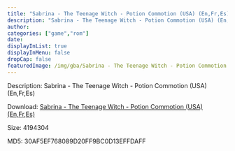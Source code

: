 ```yaml
---
title: "Sabrina - The Teenage Witch - Potion Commotion (USA) (En,Fr,Es)"
description: "Sabrina - The Teenage Witch - Potion Commotion (USA) (En,Fr,Es)"
author: 
categories: ["game","rom"]
date: 
displayInList: true
displayInMenu: false
dropCap: false
featuredImage: /img/gba/Sabrina - The Teenage Witch - Potion Commotion [Europe].jpg
---
```


Description: Sabrina - The Teenage Witch - Potion Commotion (USA) (En,Fr,Es)

Download: <a style="text-decoration:underline;" href="https://mega.nz/#!CPRAxSiZ!l5NJXoIy6iF92K_MNVvj-5cA0TaXUzwupSvsPgdCN58" target = "_blank" rel = "nofollow" > Sabrina - The Teenage Witch - Potion Commotion (USA) (En,Fr,Es)</a>

Size: 4194304

MD5: 30AF5EF768089D20FF9BC0D13EFFDAFF

